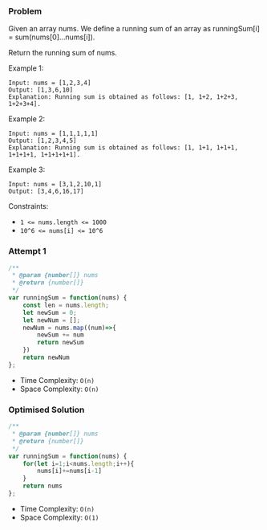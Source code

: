 ### Problem

Given an array nums. We define a running sum of an array as runningSum[i] = sum(nums[0]…nums[i]).

Return the running sum of nums.

Example 1:
```
Input: nums = [1,2,3,4]
Output: [1,3,6,10]
Explanation: Running sum is obtained as follows: [1, 1+2, 1+2+3, 1+2+3+4].
```
Example 2:
```
Input: nums = [1,1,1,1,1]
Output: [1,2,3,4,5]
Explanation: Running sum is obtained as follows: [1, 1+1, 1+1+1, 1+1+1+1, 1+1+1+1+1].
```
Example 3:
```
Input: nums = [3,1,2,10,1]
Output: [3,4,6,16,17]
```

Constraints:
- `1 <= nums.length <= 1000`
- `10^6 <= nums[i] <= 10^6`

### Attempt 1

```js
/**
 * @param {number[]} nums
 * @return {number[]}
 */
var runningSum = function(nums) {
    const len = nums.length;
    let newSum = 0;
    let newNum = [];
    newNum = nums.map((num)=>{
        newSum += num
        return newSum
    })
    return newNum
};
```

- Time Complexity: `O(n)`
- Space Complexity: `O(n)`

### Optimised Solution

```js
/**
 * @param {number[]} nums
 * @return {number[]}
 */
var runningSum = function(nums) {
    for(let i=1;i<nums.length;i++){
        nums[i]+=nums[i-1]
    }
    return nums
};
```
- Time Complexity: `O(n)`
- Space Complexity: `O(1)`